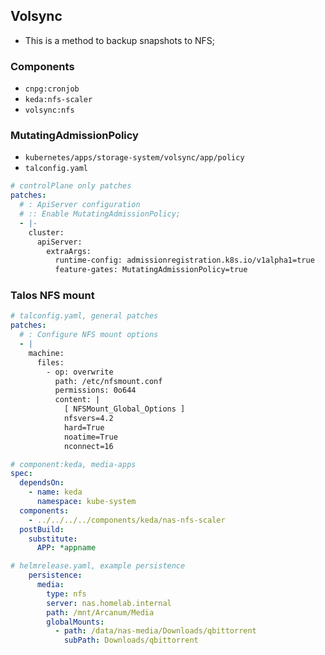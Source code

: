 ## Volsync

- This is a method to backup snapshots to NFS;

### Components

- `cnpg:cronjob`
- `keda:nfs-scaler`
- `volsync:nfs`

### MutatingAdmissionPolicy

- `kubernetes/apps/storage-system/volsync/app/policy`
- `talconfig.yaml`

```yaml
# controlPlane only patches
patches:
  # : ApiServer configuration
  # :: Enable MutatingAdmissionPolicy;
  - |-
    cluster:
      apiServer:
        extraArgs:
          runtime-config: admissionregistration.k8s.io/v1alpha1=true
          feature-gates: MutatingAdmissionPolicy=true
```

### Talos NFS mount

```yaml
# talconfig.yaml, general patches
patches:
  # : Configure NFS mount options
  - |
    machine:
      files:
        - op: overwrite
          path: /etc/nfsmount.conf
          permissions: 0o644
          content: |
            [ NFSMount_Global_Options ]
            nfsvers=4.2
            hard=True
            noatime=True
            nconnect=16

# component:keda, media-apps
spec:
  dependsOn:
    - name: keda
      namespace: kube-system
  components:
    - ../../../../components/keda/nas-nfs-scaler
  postBuild:
    substitute:
      APP: *appname

# helmrelease.yaml, example persistence
    persistence:
      media:
        type: nfs
        server: nas.homelab.internal
        path: /mnt/Arcanum/Media
        globalMounts:
          - path: /data/nas-media/Downloads/qbittorrent
            subPath: Downloads/qbittorrent
```
